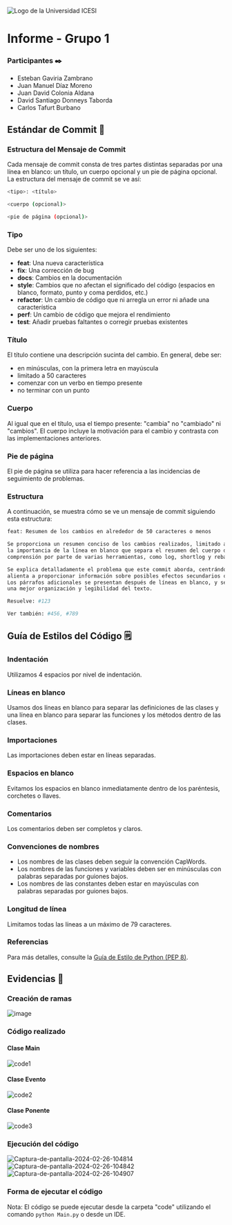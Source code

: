 ![Logo de la Universidad ICESI](https://www.icesi.edu.co/launiversidad/images/La_universidad/logo_icesi.png)
# Informe - Grupo 1

### Participantes ✒️
* Esteban Gaviria Zambrano
* Juan Manuel Díaz Moreno
* Juan David Colonia Aldana
* David Santiago Donneys Taborda
* Carlos Tafurt Burbano

## Estándar de Commit 📌

### Estructura del Mensaje de Commit

Cada mensaje de commit consta de tres partes distintas separadas por una línea en blanco: un título, un cuerpo opcional
y un pie de página opcional. La estructura del mensaje de commit se ve así:

```bash
<tipo>: <título>

<cuerpo (opcional)>

<pie de página (opcional)>
```

### Tipo

Debe ser uno de los siguientes:

- **feat**: Una nueva característica
- **fix**: Una corrección de bug
- **docs**: Cambios en la documentación
- **style**: Cambios que no afectan el significado del código (espacios en blanco, formato, punto y coma perdidos, etc.)
- **refactor**: Un cambio de código que ni arregla un error ni añade una característica
- **perf**: Un cambio de código que mejora el rendimiento
- **test**: Añadir pruebas faltantes o corregir pruebas existentes

### Título

El título contiene una descripción sucinta del cambio. En general, debe ser:

- en minúsculas, con la primera letra en mayúscula
- limitado a 50 caracteres
- comenzar con un verbo en tiempo presente
- no terminar con un punto

### Cuerpo

Al igual que en el título, usa el tiempo presente: "cambia" no "cambiado" ni "cambios". El cuerpo incluye la motivación
para el cambio y contrasta con las implementaciones anteriores.

### Pie de página

El pie de página se utiliza para hacer referencia a las incidencias de seguimiento de problemas.

### Estructura

A continuación, se muestra cómo se ve un mensaje de commit siguiendo esta estructura:

```bash
feat: Resumen de los cambios en alrededor de 50 caracteres o menos

Se proporciona un resumen conciso de los cambios realizados, limitado a unos 72 caracteres aproximadamente. Se enfatiza 
la importancia de la línea en blanco que separa el resumen del cuerpo del mensaje de commit. Esto facilita la 
comprensión por parte de varias herramientas, como log, shortlog y rebase, evitando confusiones.

Se explica detalladamente el problema que este commit aborda, centrándose en el porqué del cambio en lugar del cómo. Se 
alienta a proporcionar información sobre posibles efectos secundarios o consecuencias no intuitivas de la modificación. 
Los párrafos adicionales se presentan después de líneas en blanco, y se aceptan viñetas con una sangría colgante para 
una mejor organización y legibilidad del texto.

Resuelve: #123

Ver también: #456, #789
```

## Guía de Estilos del Código 🗒️

### Indentación

Utilizamos 4 espacios por nivel de indentación.

### Líneas en blanco

Usamos dos líneas en blanco para separar las definiciones de las clases y una línea en blanco para separar las funciones
y los métodos dentro de las clases.

### Importaciones

Las importaciones deben estar en líneas separadas.

### Espacios en blanco

Evitamos los espacios en blanco inmediatamente dentro de los paréntesis, corchetes o llaves.

### Comentarios

Los comentarios deben ser completos y claros.

### Convenciones de nombres

- Los nombres de las clases deben seguir la convención CapWords.
- Los nombres de las funciones y variables deben ser en minúsculas con palabras separadas por guiones bajos.
- Los nombres de las constantes deben estar en mayúsculas con palabras separadas por guiones bajos.

### Longitud de línea

Limitamos todas las líneas a un máximo de 79 caracteres.

### Referencias

Para más detalles, consulte la [Guía de Estilo de Python (PEP 8)](https://recursospython.com/pep8es.pdf).

## Evidencias 📸

### Creación de ramas

<img src="https://i.ibb.co/4jFWLWD/image.png" alt="image" border="0">

### Código realizado

#### Clase Main

<img src="https://i.ibb.co/fxyKRgB/code1.png" alt="code1" border="0">

#### Clase Evento

<img src="https://i.ibb.co/T1Tq3k8/code2.png" alt="code2" border="0">

#### Clase Ponente

<img src="https://i.ibb.co/wMFWW2k/code3.png" alt="code3" border="0">

### Ejecución del código

<img src="https://i.ibb.co/dPx5g7h/Captura-de-pantalla-2024-02-26-104814.png" alt="Captura-de-pantalla-2024-02-26-104814" border="0">

<img src="https://i.ibb.co/qdz4RG0/Captura-de-pantalla-2024-02-26-104842.png" alt="Captura-de-pantalla-2024-02-26-104842" border="0">

<img src="https://i.ibb.co/kmRWtgQ/Captura-de-pantalla-2024-02-26-104907.png" alt="Captura-de-pantalla-2024-02-26-104907" border="0">

### Forma de ejecutar el código

Nota: El código se puede ejecutar desde la carpeta "code" utilizando el comando `python Main.py` o desde un IDE.
